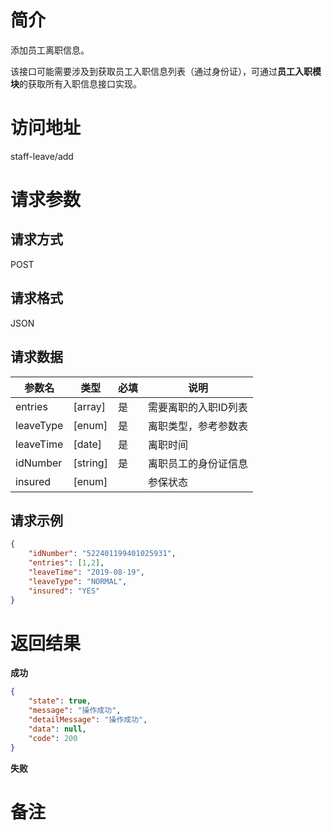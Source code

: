 # 简介
添加员工离职信息。

该接口可能需要涉及到获取员工入职信息列表（通过身份证），可通过**员工入职模块**的获取所有入职信息接口实现。

# 访问地址
staff-leave/add

# 请求参数

## 请求方式
POST

## 请求格式
JSON

## 请求数据
|参数名|类型|必填|说明|
|-|-|-|-|
|entries|[array]|是|需要离职的入职ID列表|
|leaveType|[enum]|是|离职类型，参考参数表|
|leaveTime|[date]|是|离职时间|
|idNumber|[string]|是|离职员工的身份证信息|
|insured|[enum]||参保状态|

## 请求示例
```json
{
    "idNumber": "522401199401025931",
    "entries": [1,2],
    "leaveTime": "2019-08-19",
    "leaveType": "NORMAL",
    "insured": "YES"
}
```

# 返回结果
**成功**
```json
{
    "state": true,
    "message": "操作成功",
    "detailMessage": "操作成功",
    "data": null,
    "code": 200
}
```
**失败**

# 备注
